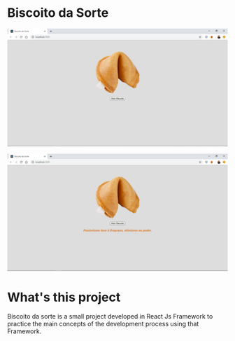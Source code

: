 # Biscoito da Sorte

![Biscoito da sorte](./src/assets/biscoito_00.png "How it looks like.")  

![Biscoito da sorte](./src/assets/biscoito_01.png "How it looks like after click the button.")  

# What's this project  
Biscoito da sorte is a small project developed in React Js Framework to practice the main concepts of the development process using that Framework.
